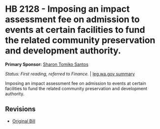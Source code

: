# HB 2128 - Imposing an impact assessment fee on admission to events at certain facilities to fund the related community preservation and development authority.
**Primary Sponsor:** [Sharon Tomiko Santos](/person/leg/sharontomiko.santos.md)

*Status: First reading, referred to Finance.* | [leg.wa.gov summary](https://app.leg.wa.gov/billsummary?BillNumber=2128&Year=2021)

Imposing an impact assessment fee on admission to events at certain facilities to fund the related community preservation and development authority.

## Revisions
* [Original Bill](1/)
